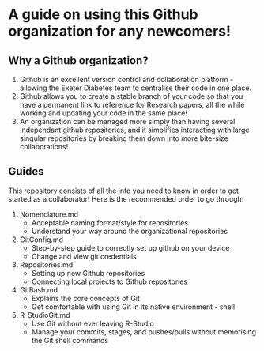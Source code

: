 # A guide on using this Github organization for any newcomers!

## Why a Github organization?
1. Github is an excellent version control and collaboration platform - allowing the Exeter Diabetes team to centralise their code in one place.
2. Github allows you to create a stable branch of your code so that you have a permanent link to reference for Research papers, all the while working and updating your code in the same place!
3. An organization can be managed more simply than having several independant github repositories, and it simplifies interacting with large singular repositories by breaking them down into more bite-size collaborations!

## Guides
This repository consists of all the info you need to know in order to get started as a collaborator! Here is the recommended order to go through:
1. Nomenclature.md
   * Acceptable naming format/style for repositories
   * Understand your way around the organizational repositories
2. GitConfig.md
   * Step-by-step guide to correctly set up github on your device
   * Change and view git credentials
3. Repositories.md
   * Setting up new Github repositories
   * Connecting local projects to Github repositories
4. GitBash.md
   * Explains the core concepts of Git
   * Get comfortable with using Git in its native environment - shell
5. R-StudioGit.md
   * Use Git without ever leaving R-Studio
   * Manage your commits, stages, and pushes/pulls without memorising the Git shell commands
